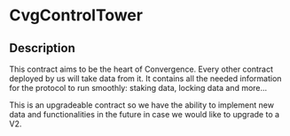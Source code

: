 # CvgControlTower

## Description

This contract aims to be the heart of Convergence. Every other contract deployed by us will take data from it.
It contains all the needed information for the protocol to run smoothly: staking data, locking data and more...

This is an upgradeable contract so we have the ability to implement new data and functionalities in the future in case we would like to upgrade to a V2.